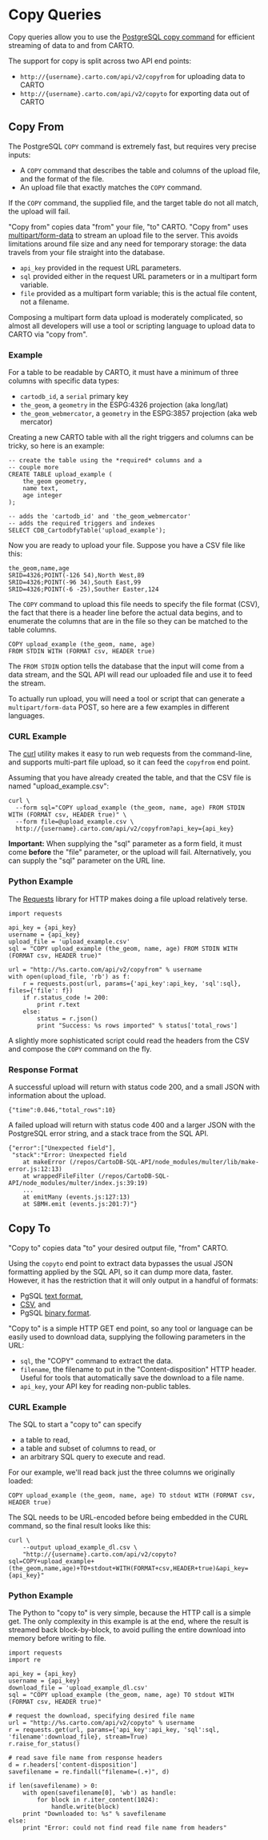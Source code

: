 # Copy Queries

Copy queries allow you to use the [PostgreSQL copy command](https://www.postgresql.org/docs/10/static/sql-copy.html) for efficient streaming of data to and from CARTO.

The support for copy is split across two API end points:

* `http://{username}.carto.com/api/v2/copyfrom` for uploading data to CARTO
* `http://{username}.carto.com/api/v2/copyto` for exporting data out of CARTO

## Copy From

The PostgreSQL `COPY` command is extremely fast, but requires very precise inputs:

* A `COPY` command that describes the table and columns of the upload file, and the format of the file.
* An upload file that exactly matches the `COPY` command.

If the `COPY` command, the supplied file, and the target table do not all match, the upload will fail.

"Copy from" copies data "from" your file, "to" CARTO. "Copy from" uses [multipart/form-data](https://stackoverflow.com/questions/8659808/how-does-http-file-upload-work) to stream an upload file to the server. This avoids limitations around file size and any need for temporary storage: the data travels from your file straight into the database.

* `api_key` provided in the request URL parameters.
* `sql` provided either in the request URL parameters or in a multipart form variable.
* `file` provided as a multipart form variable; this is the actual file content, not a filename.

Composing a multipart form data upload is moderately complicated, so almost all developers will use a tool or scripting language to upload data to CARTO via "copy from". 

### Example

For a table to be readable by CARTO, it must have a minimum of three columns with specific data types:

* `cartodb_id`, a `serial` primary key
* `the_geom`, a `geometry` in the ESPG:4326 projection (aka long/lat)
* `the_geom_webmercator`, a `geometry` in the ESPG:3857 projection (aka web mercator)

Creating a new CARTO table with all the right triggers and columns can be tricky, so here is an example:

    -- create the table using the *required* columns and a 
    -- couple more
    CREATE TABLE upload_example (
        the_geom geometry,
        name text,
        age integer
    );

    -- adds the 'cartodb_id' and 'the_geom_webmercator'
    -- adds the required triggers and indexes
    SELECT CDB_CartodbfyTable('upload_example');
    
Now you are ready to upload your file. Suppose you have a CSV file like this:

    the_geom,name,age
    SRID=4326;POINT(-126 54),North West,89
    SRID=4326;POINT(-96 34),South East,99
    SRID=4326;POINT(-6 -25),Souther Easter,124

The `COPY` command to upload this file needs to specify the file format (CSV), the fact that there is a header line before the actual data begins, and to enumerate the columns that are in the file so they can be matched to the table columns.

    COPY upload_example (the_geom, name, age) 
    FROM STDIN WITH (FORMAT csv, HEADER true)

The `FROM STDIN` option tells the database that the input will come from a data stream, and the SQL API will read our uploaded file and use it to feed the stream.

To actually run upload, you will need a tool or script that can generate a `multipart/form-data` POST, so here are a few examples in different languages.

### CURL Example

The [curl](https://curl.haxx.se/) utility makes it easy to run web requests from the command-line, and supports multi-part file upload, so it can feed the `copyfrom` end point.

Assuming that you have already created the table, and that the CSV file is named "upload_example.csv":

    curl \
      --form sql="COPY upload_example (the_geom, name, age) FROM STDIN WITH (FORMAT csv, HEADER true)" \
      --form file=@upload_example.csv \
      http://{username}.carto.com/api/v2/copyfrom?api_key={api_key}

**Important:** When supplying the "sql" parameter as a form field, it must come **before** the "file" parameter, or the upload will fail. Alternatively, you can supply the "sql" parameter on the URL line.

### Python Example

The [Requests](http://docs.python-requests.org/en/master/user/quickstart/) library for HTTP makes doing a file upload relatively terse. 

    import requests

    api_key = {api_key}
    username = {api_key}
    upload_file = 'upload_example.csv'
    sql = "COPY upload_example (the_geom, name, age) FROM STDIN WITH (FORMAT csv, HEADER true)"

    url = "http://%s.carto.com/api/v2/copyfrom" % username    
    with open(upload_file, 'rb') as f:
        r = requests.post(url, params={'api_key':api_key, 'sql':sql}, files={'file': f})
        if r.status_code != 200:
            print r.text
        else:
            status = r.json()
            print "Success: %s rows imported" % status['total_rows']

A slightly more sophisticated script could read the headers from the CSV and compose the `COPY` command on the fly.

### Response Format

A successful upload will return with status code 200, and a small JSON with information about the upload.

    {"time":0.046,"total_rows":10}

A failed upload will return with status code 400 and a larger JSON with the PostgreSQL error string, and a stack trace from the SQL API.

    {"error":["Unexpected field"],
     "stack":"Error: Unexpected field
        at makeError (/repos/CartoDB-SQL-API/node_modules/multer/lib/make-error.js:12:13)
        at wrappedFileFilter (/repos/CartoDB-SQL-API/node_modules/multer/index.js:39:19)
        ...
        at emitMany (events.js:127:13)
        at SBMH.emit (events.js:201:7)"}
    
## Copy To

"Copy to" copies data "to" your desired output file, "from" CARTO.

Using the `copyto` end point to extract data bypasses the usual JSON formatting applied by the SQL API, so it can dump more data, faster. However, it has the restriction that it will only output in a handful of formats:

* PgSQL [text format](https://www.postgresql.org/docs/10/static/sql-copy.html#id-1.9.3.52.9.2),
* [CSV](https://www.postgresql.org/docs/10/static/sql-copy.html#id-1.9.3.52.9.3), and
* PgSQL [binary format](https://www.postgresql.org/docs/10/static/sql-copy.html#id-1.9.3.52.9.4).

"Copy to" is a simple HTTP GET end point, so any tool or language can be easily used to download data, supplying the following parameters in the URL:

* `sql`, the "COPY" command to extract the data.
* `filename`, the filename to put in the "Content-disposition" HTTP header. Useful for tools that automatically save the download to a file name.
* `api_key`, your API key for reading non-public tables.


### CURL Example

The SQL to start a "copy to" can specify

* a table to read,
* a table and subset of columns to read, or
* an arbitrary SQL query to execute and read.

For our example, we'll read back just the three columns we originally loaded:

    COPY upload_example (the_geom, name, age) TO stdout WITH (FORMAT csv, HEADER true)
    
The SQL needs to be URL-encoded before being embedded in the CURL command, so the final result looks like this:

    curl \
        --output upload_example_dl.csv \
        "http://{username}.carto.com/api/v2/copyto?sql=COPY+upload_example+(the_geom,name,age)+TO+stdout+WITH(FORMAT+csv,HEADER+true)&api_key={api_key}"

### Python Example

The Python to "copy to" is very simple, because the HTTP call is a simple get. The only complexity in this example is at the end, where the result is streamed back block-by-block, to avoid pulling the entire download into memory before writing to file.

    import requests
    import re

    api_key = {api_key}
    username = {api_key}
    download_file = 'upload_example_dl.csv'
    sql = "COPY upload_example (the_geom, name, age) TO stdout WITH (FORMAT csv, HEADER true)"

    # request the download, specifying desired file name
    url = "http://%s.carto.com/api/v2/copyto" % username    
    r = requests.get(url, params={'api_key':api_key, 'sql':sql, 'filename':download_file}, stream=True)
    r.raise_for_status()

    # read save file name from response headers
    d = r.headers['content-disposition']
    savefilename = re.findall("filename=(.+)", d)

    if len(savefilename) > 0:
        with open(savefilename[0], 'wb') as handle:
            for block in r.iter_content(1024):
                handle.write(block)        
        print "Downloaded to: %s" % savefilename
    else:
        print "Error: could not find read file name from headers"

